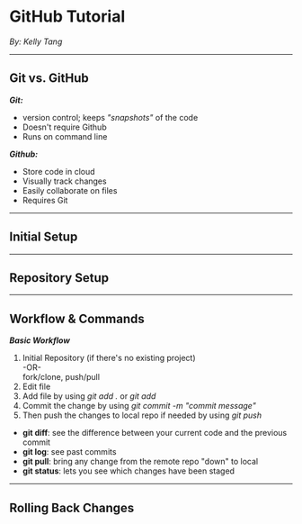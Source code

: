# GitHub Tutorial

*By: Kelly Tang*

---
## Git vs. GitHub
***Git:***
- version control; keeps *"snapshots"* of the code
-  Doesn't require Github
-  Runs on command line  

***Github:***
- Store code in cloud
- Visually track changes
- Easily collaborate on files
- Requires Git
---
## Initial Setup



---
## Repository Setup



---
## Workflow & Commands
***Basic Workflow***
1. Initial Repository (if there's no existing project)  
   -OR-  
fork/clone, push/pull
2. Edit file
3. Add file by using *git add .* or *git add <file>*
4. Commit the change by using *git commit -m "commit message"*
5. Then push the changes to local repo if needed by using *git push*  
- **git diff**: see the difference between your current code and the previous commit
- **git log**: see past commits
- **git pull**: bring any change from the remote repo "down" to local
- **git status**: lets you see which changes have been staged

---
## Rolling Back Changes